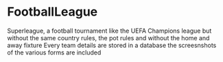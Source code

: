 # FootballLeague
Superleague, a football tournament like the UEFA Champions league but without the same country rules, 
the pot rules and without the home and away fixture
Every team details are stored in a database
the screesnshots of the various forms are included
